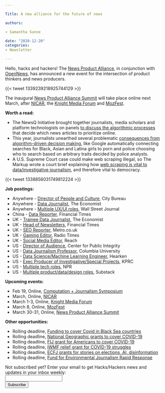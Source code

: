 ```yaml
---

Title: A new alliance for the future of news

authors: 

- Samantha Sunne

date: "2020-12-20"
categories:
- Newsletter

---
```


Hello, hacks and hackers! The [News Product Alliance](https://newsproduct.org), in conjunction with [OpenNews](https://opennews.org/), has announced a new event for the intersection of product thinkers and news producers.

{{< tweet 1339239218925744129 >}}

The inaugural [News Product Alliance Summit](https://newsproduct.org) will take place online next March, after [NICAR](https://www.ire.org/training/conferences/), the [Knight Media Forum](https://mailchi.mp/knightfoundation/news-and-updates-from-knight-foundation-911zm2i9qe-848606?e=803088a103) and [MozFest](https://www.mozillafestival.org/en/).

**Worth a read:**



*   The NewsQ Initiative brought together journalists, media scholars and platform technologists on panels [to discuss the algorithmic processes](https://newsq.net/newsq-review-panel-reports-2020/) that decide which news articles to prioritize online.
*   This year, journalists unearthed several problematic [consequences from algorithm-driven decision making](https://themarkup.org/2020-in-review/2020/12/15/algorithms-bias-racism-surveillance), like Google automatically connecting searches for Black, Asian and Latina girls to porn and police choosing who to search based on arbitrary traits decided by police analysts.
*   A U.S. Supreme Court case could make web scraping illegal, so The Markup wrote a court brief explaining how [web scraping is vital to data/investigative journalism](https://gijn.org/2020/12/17/why-web-scraping-is-vital-to-democracy/), and therefore vital to democracy.

{{< tweet 1338856031749812224 >}}

**Job postings:**



*   Anywhere - [Director of People and Culture](https://www.citybureau.org/director-of-people-and-culture), City Bureau
*   Anywhere - [Data Journalist](https://infographics.economist.com/2020/job-data-journalist/), The Economist
*   Anywhere - [Multiple UX/UI roles](https://medium.com/the-wall-street-journal/the-wall-street-journals-digital-experiences-strategy-unit-is-hiring-4b284101edd), Wall Street Journal
*   China - [Data Reporter](https://talkingbiznews.com/biz-news-help-wanted/ft-seeks-a-data-reporter-in-hong-kong/), Financial Times
*   UK - [Trainee Data Journalist](https://infographics.economist.com/2020/job-data-journalist/), The Economist
*   UK - [Head of Newsletters](https://talkingbiznews.com/biz-news-help-wanted/financial-times-seeks-head-of-newsletters-in-london/), Financial Times
*   UK - [SEO Reporter](https://www.cisionjobs.co.uk/job/102523/metro-co-uk-seo-reporter-12-month-ftc/?deviceType=Desktop&TrackID=1), Metro.co.uk
*   UK - [Gaming Editor](https://www.cisionjobs.co.uk/job/102519/radiotimes-com-gaming-editor-6-month-ftc/?LinkSource=PremiumListing), Radio Times
*   UK - [Social Media Editor](https://www.cisionjobs.co.uk/job/102528/social-media-editor/?deviceType=Desktop&TrackID=1), Reach
*   US - [Director of Audience](https://careers.journalists.org/jobs/14215869/director-of-audience), Center for Public Integrity
*   US - [Data Journalism Professor](https://pa334.peopleadmin.com/postings/6742), Columbia University
*   US - [Data Science/Machine Learning Engineer](https://medium.com/we-are-hearken/classifying-engagement-hearken-wins-funding-from-the-gni-innovation-challenge-a4e38b5c7c3e), Hearken
*   US - [Exec Producer of Investigative/Special Projects](https://www.ire.org/job-center/executive-producer-investigative-special-projects/), KPRC
*   US - [Multiple tech roles](https://twitter.com/NPRTechTeam/status/1339240153232121858), NPR
*   US - [Multiple product/data/design roles](https://substack.com/jobs), Substack

**Upcoming events:**



*   Feb 19, Online, [Computation + Journalism Symposium](https://cj2020.northeastern.edu/)
*   March, Online, [NICAR](https://ire.org/archives/43978)
*   March 1-3, Online, [Knight Media Forum](https://mailchi.mp/knightfoundation/news-and-updates-from-knight-foundation-911zm2i9qe-848606?e=803088a103)
*   March 8, Online, [MozFest](https://www.mozillafestival.org/en/)
*   March 30-31, Online, [News Product Alliance Summit](https://newsproduct.org/)

**Other opportunities:**



*   Rolling deadline, [Funding to cover Covid in Black Sea countries](https://www.gmfus.org/program/black-sea-trust-regional-cooperation)
*   Rolling deadline, [National Geographic grants to cover COVID-19](https://twitter.com/BradfordPearson/status/1243680491208925184?s=19)
*   Rolling deadline, [FIJ grant for Americans to cover COVID-19](https://investigate.submittable.com/submit/163797/coronavirus-rolling-grant-for-u-s-freelancers)
*   Rolling deadline, [IWMF relief grant for COVID-19 struggles](https://iwmf.submittable.com/submit/41e7f7ce-db40-4ff6-873f-e24450e27497/journalism-relief-fund-english)
*   Rolling deadline, [ECFJ grants for stories on elections, AI, disinformation](https://www.eyebeam.org/eyebeam-center-for-the-future-of-journalism/)
*   Rolling deadline, [Fund for Environmental Journalism Rapid Response](https://www.sej.org/initiatives/fund-for-environmental-journalism)

<div id="mc_embed_signup"><form id="mc-embedded-subscribe-form" class="validate" action="//hackshackers.us1.list-manage.com/subscribe/post?u=c56f2e53d5ed6ef87f8aaa75c&amp;id=fb2bc6f10b" method="post" name="mc-embedded-subscribe-form" novalidate="" target="_blank">

<div id="mc_embed_signup_scroll">

<div class="mc-field-group"><label for="mce-EMAIL">Not subscribed yet? Enter your email to get Hacks/Hackers news and updates in your inbox weekly:  </label></div>

<div class="mc-field-group"><input id="mce-EMAIL" class="required email" name="EMAIL" type="email" value="" /></div>

<!-- real people should not fill this in and expect good things - do not remove this or risk form bot signups-->

<div style="position: absolute; left: -5000px;"><input tabindex="-1" name="b_c56f2e53d5ed6ef87f8aaa75c_fb2bc6f10b" type="text" value="" /></div>

<div class="clear"><input id="mc-embedded-subscribe" class="button" name="subscribe" type="submit" value="Subscribe" /></div>

</div>

</form></div>

<!--End mc_embed_signup-->

<meta name="twitter:card" content="summary">

<meta name="twitter:image:src" content="https://hackshackers.com/content-images/about/hackshackers_logomark.png">
